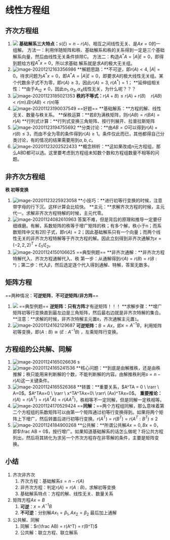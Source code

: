 # 线性方程组

## 齐次方程组

1. ![	](LA4-线性方程组.assets/image-20201212162837726.png)
   **基础解系三大特点：**$s(\xi)=n-r(A)$、相互之间线性无关、是$Ax=0$的一组解。
   方法一：利用伴随矩阵和秩、基础解系和秩的关系得到一定是三个基础解系向量，然后由线性无关条件排除C。
   方法二：构造$A^*A=|A|E=0$，即得到题给方程$A^*x = 0$，所以求基础  解系就是求$A$的极大无关组。
2. ![image-20201212163356986](LA4-线性方程组.assets/image-20201212163356986.png)
**解题思路：**不可逆，即$r(A)<4, \ |A|=0$。待求问题为$A^*x=0$，即$A^*A=|A|E=0$，即要求$A$的极大线性无关组。某个代数余子式不为零，即$r(A) \ge 3$，因此$r(A) = 3,\ r(A^*)=1$；
   **延伸组相关性：**由于$A_{12} \ne 0$，因此$\alpha_1, \alpha_3, \alpha_4$线性无关，为什么呢？？？
3. ![image-20201123185021353](LA4-线性方程组.assets/image-20201123185021353.png)
   **秩的不等式：**$r(A+B) \le r(A) + r(B) \quad r(AB) < r(m) 且 r(AB) < r(n)$等
4. ![image-20201123190037549](LA4-线性方程组.assets/image-20201123190037549.png)
   ==好题== **基础解系：**方程的解、线性无关、数量与秩关系。
   **保秩运算：**若$B$为满秩矩阵，则$r(AB) = r(BA) = r(A)$ 
   **行列式计算：**行列式变换三角矩阵、按行列展开、拉普拉斯矩阵
5. ![image-20201123194755692](LA4-线性方程组.assets/image-20201123194755692.png)
   **分类讨论：**由$AB=O$可以得到$r(A) + r(B) \le 3$，而由不全为零的条件得到$r(A)  \ge 1$。条件仅此而已，其他都得自己分类讨论，有的情况的结果需要用到$a,b,c$。
6. ![image-20201123202522433](LA4-线性方程组.assets/image-20201123202522433.png)
   **概念辨析：**这如果改成$n$元方程组，那么ABD都可以选。这里要考虑到方程组未知数个数和方程组数量不相等的问题。

## 非齐次方程组

**秩 初等变换**

1. ![image-20201123225923058](LA4-线性方程组.assets/image-20201123225923058.png)
   **小技巧：**进行初等行变换的时候，注意带字母的行下沉，这样计算会比较快。
   **主元：**求解齐次方程的时候，主元代一。求解非齐次方程特解的时候，主元代零。
2. ![image-20201124082610963](LA4-线性方程组.assets/image-20201124082610963.png)
   答案不难，但是背后的原理和推导一定要仔细琢磨。有解，系数矩阵的秩等于增广矩阵的秩；有多个解，秩小于n；而系数矩阵中又有2阶子式，即$r(A)=2$；因此基础解系只有一个向量；而两个线性无关的非齐次方程特解等于齐次方程的解。因此立刻得到非齐次通解为$x=(-2,2,2)^T+\xi_1/\xi_2$。
3. ![image-20201124150106625](LA4-线性方程组.assets/image-20201124150106625.png)
   ==典型例题== **非齐次通解：**非齐次方程特解代入、齐次方程通解代入、秩
   第一步：从通解得到$r(A) = r(B) = r(B:*)$；第二步：代入$\beta$，然后选定逐个代入得到通解、特解，答案无数多。



## 矩阵方程

==两种情况：**可逆矩阵**，**不可逆矩阵/非方阵**==

1. ![](LA4-线性方程组.assets/image-20201124152012954.png)
   ==典型例题== **逆矩阵：**只有**方阵**才有逆矩阵！！！
   **求解步骤：**增广矩阵初等行变换直到最左边是三角矩阵，然后最右边就是非齐次特解的集合。
   **注意：**求解的时候，非齐次特解主元置`0`，齐次通解主元置`1`。
2. ![image-20201124162129687](LA4-线性方程组.assets/image-20201124162129687.png)
   **可逆矩阵：**$B=Ax$，即$x = A^{-1}B$，利用矩阵初等变换，即$(A:B) \cong(E:A^{-1}B)$ ，左乘矩阵行变换。

## 方程组的公共解、同解

1. ![image-20201124165026636](LA4-线性方程组.assets/image-20201124165026636.png)
   s
2. ![image-20201124165241536](LA4-线性方程组.assets/image-20201124165241536.png)
   **核心问题：**到底是由解推秩，还是由秩推解；秩只能用来判断解的个数，不能判断解的内容。由解推秩利用$s=n-r(A)$这一关键条件。
3. ![image-20201124165526368](LA4-线性方程组.assets/image-20201124165526368.png)
   **转置：**重要关系，$A^TA = 0 \ \rarr \ A=0$。$A^TAx=0 \ \rarr \ x^TA^TAx=0\ \rarr\ (Ax)^TAx=0$。
   **重要推论：**$r(A) = r(A^T) = r(A^TA) = r(AA^T)$，秩相等不一定同解，但是同解一定秩相等。
4. ![image-20201124170529424](LA4-线性方程组.assets/image-20201124170529424.png)
   ==**同解：**==两个方程组同解，那么意味着第二个方程组的系数矩阵可以由第一个矩阵通过初等行变换得到。如果将两个矩阵上下增广，然后转置后进行初等行变换。$r(A^T) = r(B^T) = r(A^T:B^T) \le 2$ 
5. ![image-20201124184900268](LA4-线性方程组.assets/image-20201124184900268.png)
   **公共解：**所谓公共解$Ax=0,Bx=0$，即$\frac AB = 0$，按行增广。如果知道基础解系的话怎么做呢？将公共方程列出，然后将其转化为求另一个齐次方程存在非零解的条件，主要是矩阵变换。

## 小结

1. 齐次非齐次
   1. 齐次方程：基础解系$s=n-r(A)$ 
   2. 非齐次方程：判定$r(A)=r(A:B)$，求解初等变换
   3. 基础解系特点：方程的解、线性无关、数量关系
2. 矩阵方程$Ax=B$ 
   1. **可逆**：$x=A^{-1}B$
   2. **不可逆**：分别解$Ax_1=\beta_1, Ax_2=\beta_2$ 最后加上通解
3. 公共解、同解
   1. 同解：$r(\frac AB) = r(A^T) = r(B^T)$
   2. 公共解：联立方程、联立解系



